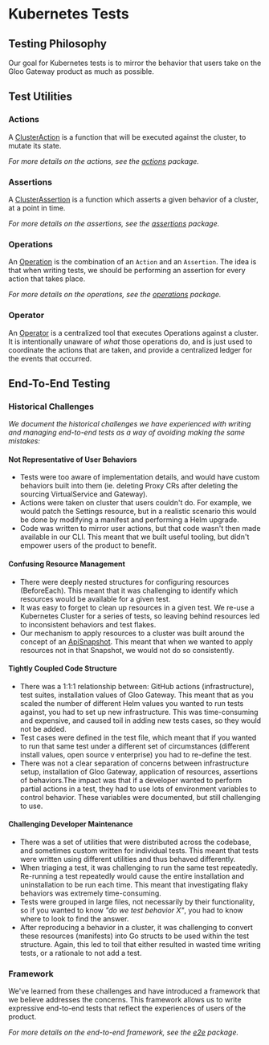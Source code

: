 # Kubernetes Tests

## Testing Philosophy
Our goal for Kubernetes tests is to mirror the behavior that users take on the Gloo Gateway product as much as possible.

## Test Utilities
### Actions
A [ClusterAction](./testutils/actions/action.go) is a function that will be executed against the cluster, to mutate its state.

_For more details on the actions, see the [actions](./testutils/actions) package._

### Assertions
A [ClusterAssertion](./testutils/assertions/assertion.go) is a function which asserts a given behavior of a cluster, at a point in time.

_For more details on the assertions, see the [assertions](./testutils/assertions) package._

### Operations
An [Operation](./testutils/operations/operation.go) is the combination of an `Action` and an `Assertion`. The idea is that when writing tests, we should be performing an assertion for every action that takes place.

_For more details on the operations, see the [operations](./testutils/operations) package._

### Operator
An [Operator](./testutils/operations/operator.go) is a centralized tool that executes Operations against a cluster. It is intentionally unaware of _what_ those operations do, and is just used to coordinate the actions that are taken, and provide a centralized ledger for the events that occurred.

## End-To-End Testing
### Historical Challenges
_We document the historical challenges we have experienced with writing and managing end-to-end tests as a way of avoiding making the same mistakes:_

#### Not Representative of User Behaviors
- Tests were too aware of implementation details, and would have custom behaviors built into them (ie. deleting Proxy CRs after deleting the sourcing VirtualService and Gateway).
- Actions were taken on cluster that users couldn't do. For example, we would patch the Settings resource, but in a realistic scenario this would be done by modifying a manifest and performing a Helm upgrade.
- Code was written to mirror user actions, but that code wasn't then made available in our CLI. This meant that we built useful tooling, but didn't empower users of the product to benefit.

#### Confusing Resource Management
- There were deeply nested structures for configuring resources (BeforeEach). This meant that it was challenging to identify which resources would be available for a given test.
- It was easy to forget to clean up resources in a given test. We re-use a Kubernetes Cluster for a series of tests, so leaving behind resources led to inconsistent behaviors and test flakes.
- Our mechanism to apply resources to a cluster was built around the concept of an [ApiSnapshot](/projects/gloo/pkg/api/v1/gloosnapshot/api_snapshot.sk.go). This meant that when we wanted to apply resources not in that Snapshot, we would not do so consistently.

#### Tightly Coupled Code Structure
- There was a 1:1:1 relationship between: GitHub actions (infrastructure), test suites, installation values of Gloo Gateway. This meant that as you scaled the number of different Helm values you wanted to run tests against, you had to set up new infrastructure. This was time-consuming and expensive, and caused toil in adding new tests cases, so they would not be added.
- Test cases were defined in the test file, which meant that if you wanted to run that same test under a different set of circumstances (different install values, open source v enterprise) you had to re-define the test.
- There was not a clear separation of concerns between infrastructure setup, installation of Gloo Gateway, application of resources, assertions of behaviors.The impact was that if a developer wanted to perform partial actions in a test, they had to use lots of environment variables to control behavior. These variables were documented, but still challenging to use.

#### Challenging Developer Maintenance
- There was a set of utilities that were distributed across the codebase, and sometimes custom written for individual tests. This meant that tests were written using different utilities and thus behaved differently.
- When triaging a test, it was challenging to run the same test repeatedly. Re-running a test repeatedly would cause the entire installation and uninstallation to be run each time. This meant that investigating flaky behaviors was extremely time-consuming.
- Tests were grouped in large files, not necessarily by their functionality, so if you wanted to know _"do we test behavior X"_, you had to know where to look to find the answer.
- After reproducing a behavior in a cluster, it was challenging to convert these resources (manifests) into Go structs to be used within the test structure. Again, this led to toil that either resulted in wasted time writing tests, or a rationale to not add a test.

### Framework
We've learned from these challenges and have introduced a framework that we believe addresses the concerns. This framework allows us to write expressive end-to-end tests that reflect the experiences of users of the product.

_For more details on the end-to-end framework, see the [e2e](./e2e) package._
